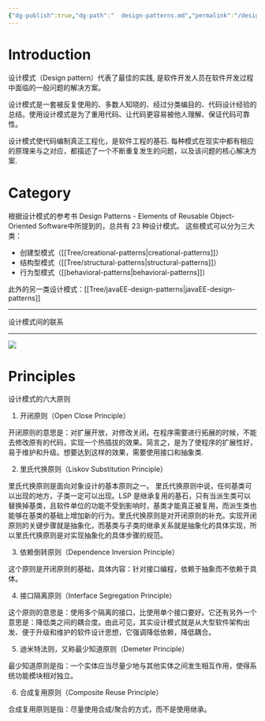 ```yaml
---
{"dg-publish":true,"dg-path":"  design-patterns.md","permalink":"/design-patterns/","tags":["CS"],"created":"2022-08-15T19:50:07.984+08:00","updated":"2023-09-14T17:17:39.682+08:00"}
---
```



# Introduction

设计模式（Design pattern）代表了最佳的实践, 是软件开发人员在软件开发过程中面临的一般问题的解决方案。

设计模式是一套被反复使用的、多数人知晓的、经过分类编目的、代码设计经验的总结。使用设计模式是为了重用代码、让代码更容易被他人理解、保证代码可靠性。

设计模式使代码编制真正工程化，是软件工程的基石. 每种模式在现实中都有相应的原理来与之对应，都描述了一个不断重复发生的问题，以及该问题的核心解决方案.

# Category

根据设计模式的参考书 Design Patterns - Elements of Reusable Object-Oriented Software中所提到的，总共有 23 种设计模式。
这些模式可以分为三大类：
- 创建型模式（[[Tree/creational-patterns\|creational-patterns]]）
- 结构型模式（[[Tree/structural-patterns\|structural-patterns]]）
- 行为型模式（[[behavioral-patterns\|behavioral-patterns]]）

此外的另一类设计模式：[[Tree/javaEE-design-patterns\|javaEE-design-patterns]]

---

设计模式间的联系

---

![](https://cdn.jsdelivr.net/gh/AlexLiu2022/resources/img/relationships-between-design-patterns.png)


# Principles

设计模式的六大原则

1. 开闭原则（Open Close Principle）

开闭原则的意思是：对扩展开放，对修改关闭。在程序需要进行拓展的时候，不能去修改原有的代码，实现一个热插拔的效果。简言之，是为了使程序的扩展性好，易于维护和升级。想要达到这样的效果，需要使用接口和抽象类.

2. 里氏代换原则（Liskov Substitution Principle）

里氏代换原则是面向对象设计的基本原则之一。 里氏代换原则中说，任何基类可以出现的地方，子类一定可以出现。LSP 是继承复用的基石，只有当派生类可以替换掉基类，且软件单位的功能不受到影响时，基类才能真正被复用，而派生类也能够在基类的基础上增加新的行为。里氏代换原则是对开闭原则的补充。实现开闭原则的关键步骤就是抽象化，而基类与子类的继承关系就是抽象化的具体实现，所以里氏代换原则是对实现抽象化的具体步骤的规范。

3. 依赖倒转原则（Dependence Inversion Principle）

这个原则是开闭原则的基础，具体内容：针对接口编程，依赖于抽象而不依赖于具体。

4. 接口隔离原则（Interface Segregation Principle）

这个原则的意思是：使用多个隔离的接口，比使用单个接口要好。它还有另外一个意思是：降低类之间的耦合度。由此可见，其实设计模式就是从大型软件架构出发、便于升级和维护的软件设计思想，它强调降低依赖，降低耦合。

5. 迪米特法则，又称最少知道原则（Demeter Principle）

最少知道原则是指：一个实体应当尽量少地与其他实体之间发生相互作用，使得系统功能模块相对独立。

6. 合成复用原则（Composite Reuse Principle）

合成复用原则是指：尽量使用合成/聚合的方式，而不是使用继承。